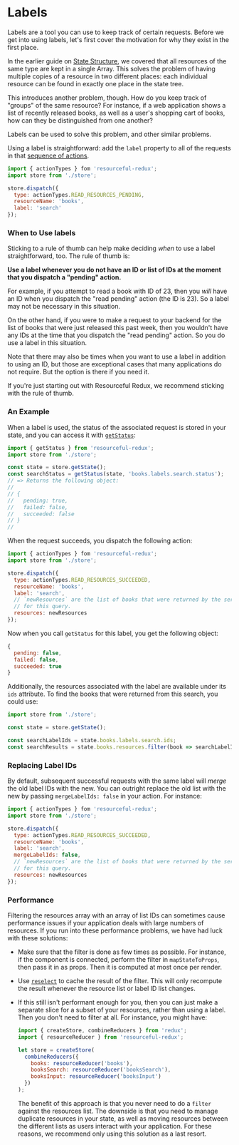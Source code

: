 # Labels

Labels are a tool you can use to keep track of certain requests. Before we
get into using labels, let's first cover the motivation for why they exist
in the first place.

In the earlier guide on [State Structure](/docs/guides/state-structure.md), we
covered that all resources of the same type are kept in a single Array. This
solves the problem of having multiple copies of a resource in two different
places: each individual resource can be found in exactly one place in the state
tree.

This introduces another problem, though. How do you keep track of "groups" of
the same resource? For instance, if a web application shows a list of recently
released books, as well as a user's shopping cart of books, how can they be
distinguished from one another?

Labels can be used to solve this problem, and other similar problems.

Using a label is straightforward: add the `label` property to all of the
requests in that [sequence of actions](./crud-actions.md).

```js
import { actionTypes } fom 'resourceful-redux';
import store from './store';

store.dispatch({
  type: actionTypes.READ_RESOURCES_PENDING,
  resourceName: 'books',
  label: 'search'
});
```

### When to Use labels

Sticking to a rule of thumb can help make deciding _when_ to use a label
straightforward, too. The rule of thumb is:

**Use a label whenever you do not have an ID or list of IDs at the moment
that you dispatch a "pending" action.**

For example, if you attempt to read a book with ID of 23, then you _will_ have
an ID when you dispatch the "read pending" action (the ID is 23). So a
label may not be necessary in this situation.

On the other hand, if you were to make a request to your backend for the list
of books that were just released this past week, then you wouldn't have any IDs
at the time that you dispatch the "read pending" action. So you do use a label
in this situation.

Note that there may also be times when you want to use a label in addition to
using an ID, but those are exceptional cases that many applications do not
require. But the option is there if you need it.

If you're just starting out with Resourceful Redux, we recommend sticking with
the rule of thumb.

### An Example

When a label is used, the status of the associated request is stored in your
state, and you can access it with
[`getStatus`](/docs/api-reference/get-status.md):

```js
import { getStatus } from 'resourceful-redux';
import store from './store';

const state = store.getState();
const searchStatus = getStatus(state, 'books.labels.search.status');
// => Returns the following object:
//
// {
//   pending: true,
//   failed: false,
//   succeeded: false
// }
//
```

When the request succeeds, you dispatch the following action:

```js
import { actionTypes } fom 'resourceful-redux';
import store from './store';

store.dispatch({
  type: actionTypes.READ_RESOURCES_SUCCEEDED,
  resourceName: 'books',
  label: 'search',
  // `newResources` are the list of books that were returned by the server
  // for this query.
  resources: newResources
});
```

Now when you call `getStatus` for this label, you get the following object:

```js
{
  pending: false,
  failed: false,
  succeeded: true
}
```

Additionally, the resources associated with the label are available under its
`ids` attribute. To find the books that were returned from this search, you
could use:

```js
import store from './store';

const state = store.getState();

const searchLabelIds = state.books.labels.search.ids;
const searchResults = state.books.resources.filter(book => searchLabelIds.includes(book.id));
```

### Replacing Label IDs

By default, subsequent successful requests with the same label will _merge_
the old label IDs with the new. You can outright replace the old list with the
new by passing `mergeLabelIds: false` in your action. For instance:

```js
import { actionTypes } fom 'resourceful-redux';
import store from './store';

store.dispatch({
  type: actionTypes.READ_RESOURCES_SUCCEEDED,
  resourceName: 'books',
  label: 'search',
  mergeLabelIds: false,
  // `newResources` are the list of books that were returned by the server
  // for this query.
  resources: newResources
});
```

### Performance

Filtering the resources array with an array of list IDs can sometimes cause
performance issues if your application deals with large numbers of resources. If
you run into these performance problems, we have had luck with these solutions:

- Make sure that the filter is done as few times as possible. For instance,
  if the component is connected, perform the filter in `mapStateToProps`, then
  pass it in as props. Then it is computed at most once per render.

- Use [`reselect`](https://github.com/reactjs/reselect) to cache the result
  of the filter. This will only recompute the result whenever the resource list
  or label ID list changes.

- If this still isn't performant enough for you, then you can just make a
  separate slice for a subset of your resources, rather than using a label. Then
  you don't need to filter at all. For instance, you might have:

  ```js
  import { createStore, combineReducers } from 'redux';
  import { resourceReducer } from 'resourceful-redux';

  let store = createStore(
    combineReducers({
      books: resourceReducer('books'),
      booksSearch: resourceReducer('booksSearch'),
      booksInput: resourceReducer('booksInput')
    })
  );
  ```

  The benefit of this approach is that you never need to do a `filter` against
  the resources list. The downside is that you need to manage duplicate
  resources in your state, as well as moving resources between the different
  lists as users interact with your application. For these reasons, we recommend
  only using this solution as a last resort.
